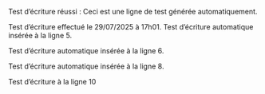 Test d’écriture réussi : Ceci est une ligne de test générée automatiquement.
 
Test d’écriture effectué le 29/07/2025 à 17h01.
Test d’écriture automatique insérée à la ligne 5.

Test d’écriture automatique insérée à la ligne 6.

Test d’écriture automatique insérée à la ligne 8.

Test d’écriture à la ligne 10
